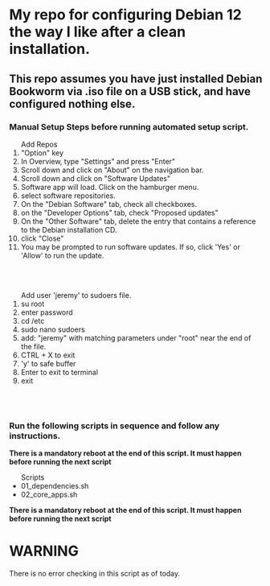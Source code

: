 # My repo for configuring Debian 12 the way I like after a clean installation.

## This repo assumes you have just installed Debian Bookworm via .iso file on a USB stick, and have configured nothing else.

### Manual Setup Steps before running automated setup script.

<ol> Add Repos
	<li>"Option" key</li>
	<li>In Overview, type "Settings" and press "Enter"</li>
	<li>Scroll down and click on "About" on the navigation bar.</li>
	<li>Scroll down and click on "Software Updates"</li>
	<li>Software app will load. Click on the hamburger menu.</li>
	<li>select software repositories.</li>
	<li>On the "Debian Software" tab, check all checkboxes.</li>
	<li>on the "Developer Options" tab, check "Proposed updates"</li>
	<li>On the "Other Software" tab, delete the entry that contains a reference to the Debian installation CD.</li>
	<li>click "Close"</li>
	<li>You may be prompted to run software updates. If so, click 'Yes' or 'Allow' to run the update.</li>
</ol>
<BR></BR>
<ol>Add user 'jeremy' to sudoers file.
    <li>su root</li>
	<li>enter password</li>
	<li>cd /etc</li>
	<li>sudo nano sudoers</li>
	<li>add: "jeremy" with matching parameters under "root" near the end of the file.</li>
	<li>CTRL + X to exit</li>
	<li>'y' to safe buffer</li>
	<li>Enter to exit to terminal</li>
    <li>exit</li>
</ol>
<BR></BR>

### Run the following scripts in sequence and follow any instructions.

**There is a mandatory reboot at the end of this script. It must happen before running the next script**

<ul>Scripts
	<li>01_dependencies.sh</LI>
	<li>02_core_apps.sh</li>
</ul>

**There is a mandatory reboot at the end of this script. It must happen before running the next script**

# WARNING

There is no error checking in this script as of today.